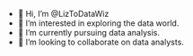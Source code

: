 - 👋 Hi, I’m @LizToDataWiz
- 👀 I’m interested in exploring the data world.
- 🌱 I’m currently pursuing data analysis.
- 💞️ I’m looking to collaborate on data analysts.

<!---
LizToDataWiz/LizToDataWiz is a ✨ special ✨ repository because its `README.md` (this file) appears on your GitHub profile.
You can click the Preview link to take a look at your changes.
--->
